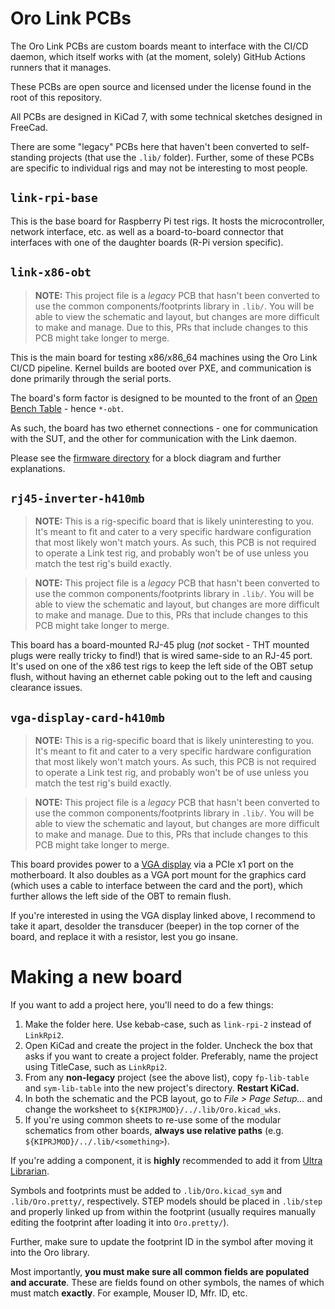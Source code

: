 # Oro Link PCBs

The Oro Link PCBs are custom boards meant to interface with the
CI/CD daemon, which itself works with (at the moment, solely) GitHub
Actions runners that it manages.

These PCBs are open source and licensed under the license found in the
root of this repository.

All PCBs are designed in KiCad 7, with some technical sketches
designed in FreeCad.

There are some "legacy" PCBs here that haven't been converted to
self-standing projects (that use the `.lib/` folder). Further,
some of these PCBs are specific to individual rigs and may not
be interesting to most people.

## `link-rpi-base`

This is the base board for Raspberry Pi test rigs. It hosts
the microcontroller, network interface, etc. as well as a
board-to-board connector that interfaces with one of the
daughter boards (R-Pi version specific).

## `link-x86-obt`

> **NOTE:** This project file is a _legacy_ PCB that hasn't
> been converted to use the common components/footprints library
> in `.lib/`. You will be able to view the schematic and layout,
> but changes are more difficult to make and manage. Due to this,
> PRs that include changes to this PCB might take longer to merge.

This is the main board for testing x86/x86_64 machines using
the Oro Link CI/CD pipeline. Kernel builds are booted over PXE,
and communication is done primarily through the serial ports.

The board's form factor is designed to be mounted to the front
of an [Open Bench Table](https://openbenchtable.com/) - hence
`*-obt`.

As such, the board has two ethernet connections - one for communication
with the SUT, and the other for communication with the Link daemon.

Please see the [firmware directory](../firmware/link-firmware-x86)
for a block diagram and further explanations.

## `rj45-inverter-h410mb`

> **NOTE:** This is a rig-specific board that is likely uninteresting
> to you. It's meant to fit and cater to a very specific hardware
> configuration that most likely won't match yours. As such, this PCB
> is not required to operate a Link test rig, and probably won't
> be of use unless you match the test rig's build exactly.

> **NOTE:** This project file is a _legacy_ PCB that hasn't
> been converted to use the common components/footprints library
> in `.lib/`. You will be able to view the schematic and layout,
> but changes are more difficult to make and manage. Due to this,
> PRs that include changes to this PCB might take longer to merge.

This board has a board-mounted RJ-45 plug (_not_ socket - THT
mounted plugs were really tricky to find!) that is wired same-side
to an RJ-45 port. It's used on one of the x86 test rigs to keep the
left side of the OBT setup flush, without having an ethernet cable
poking out to the left and causing clearance issues.

## `vga-display-card-h410mb`

> **NOTE:** This is a rig-specific board that is likely uninteresting
> to you. It's meant to fit and cater to a very specific hardware
> configuration that most likely won't match yours. As such, this PCB
> is not required to operate a Link test rig, and probably won't
> be of use unless you match the test rig's build exactly.

> **NOTE:** This project file is a _legacy_ PCB that hasn't
> been converted to use the common components/footprints library
> in `.lib/`. You will be able to view the schematic and layout,
> but changes are more difficult to make and manage. Due to this,
> PRs that include changes to this PCB might take longer to merge.

This board provides power to a [VGA display](https://www.amazon.de/-/en/gp/product/B09ZDK5DMT/ref=ppx_yo_dt_b_search_asin_title?ie=UTF8&psc=1) via a PCIe x1
port on the motherboard. It also doubles as a VGA port mount
for the graphics card (which uses a cable to interface between the
card and the port), which further allows the left side of the OBT
to remain flush.

If you're interested in using the VGA display linked above, I
recommend to take it apart, desolder the transducer (beeper)
in the top corner of the board, and replace it with a resistor,
lest you go insane.

# Making a new board

If you want to add a project here, you'll need to do a few things:

1. Make the folder here. Use kebab-case, such as `link-rpi-2` instead of
   `LinkRpi2`.
2. Open KiCad and create the project in the folder. Uncheck the box that
   asks if you want to create a project folder. Preferably, name the project
   using TitleCase, such as `LinkRpi2`.
3. From any **non-legacy** project (see the above list), copy `fp-lib-table`
   and `sym-lib-table` into the new project's directory. **Restart KiCad.**
4. In both the schematic and the PCB layout, go to _File > Page Setup..._
   and change the worksheet to `${KIPRJMOD}/../.lib/Oro.kicad_wks`.
5. If you're using common sheets to re-use some of the modular schematics
   from other boards, **always use relative paths**
   (e.g. `${KIPRJMOD}/../.lib/<something>`).

If you're adding a component, it is **highly** recommended to add it from
[Ultra Librarian](https://ultralibrarian.com).

Symbols and footprints must be added to `.lib/Oro.kicad_sym` and `.lib/Oro.pretty/`,
respectively. STEP models should be placed in `.lib/step` and properly linked up
from within the footprint (usually requires manually editing the footprint after
loading it into `Oro.pretty/`).

Further, make sure to update the footprint ID in the symbol after moving it into the
Oro library.

Most importantly, **you must make sure all common fields are populated and accurate**.
These are fields found on other symbols, the names of which must match **exactly**.
For example, Mouser ID, Mfr. ID, etc.
